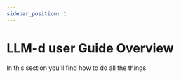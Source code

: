 ```yaml
---
sidebar_position: 1
---
```


# LLM-d user Guide Overview

In this section you'll find how to do all the things